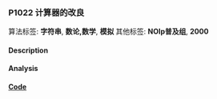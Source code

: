 ### P1022 计算器的改良

算法标签: **字符串**, **数论,数学**, **模拟**
其他标签: **NOIp普及组**, **2000**


#### Description

#### Analysis

#### [Code](../cpp/p1022.cpp) 


